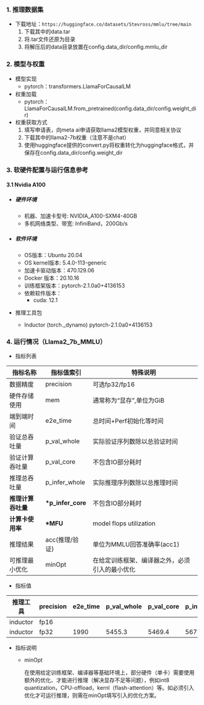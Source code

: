 ### 1. 推理数据集

* 下载地址：`https://huggingface.co/datasets/Stevross/mmlu/tree/main`
  1. 下载其中的data.tar
  2. 将.tar文件还原为目录
  3. 将解压后的data目录放置在config.data_dir/config.mmlu_dir

### 2. 模型与权重

* 模型实现
  * pytorch：transformers.LlamaForCausalLM
* 权重加载
  * pytorch：LlamaForCausalLM.from_pretrained(config.data_dir/config.weight_dir)
* 权重获取方式
  1. 填写申请表，向meta ai申请获取llama2模型权重，并同意相关协议
  2. 下载其中的llama2-7b权重（注意不是chat）
  3. 使用huggingface提供的convert.py将权重转化为huggingface格式，并保存在config.data_dir/config.weight_dir

### 3. 软硬件配置与运行信息参考

#### 3.1 Nvidia A100

- ##### 硬件环境
    - 机器、加速卡型号: NVIDIA_A100-SXM4-40GB
    - 多机网络类型、带宽: InfiniBand，200Gb/s

- ##### 软件环境
   - OS版本：Ubuntu 20.04
   - OS kernel版本: 5.4.0-113-generic
   - 加速卡驱动版本：470.129.06
   - Docker 版本：20.10.16
   - 训练框架版本：pytorch-2.1.0a0+4136153
   - 依赖软件版本：
     - cuda: 12.1

- 推理工具包

   - Inductor (torch._dynamo) pytorch-2.1.0a0+4136153

### 4. 运行情况（Llama2_7b_MMLU）

* 指标列表

| 指标名称           | 指标值索引        | 特殊说明                                                    |
| ------------------ | ----------------- | ----------------------------------------------------------- |
| 数据精度           | precision         | 可选fp32/fp16                                               |
| 硬件存储使用       | mem               | 通常称为“显存”,单位为GiB                                    |
| 端到端时间         | e2e_time          | 总时间+Perf初始化等时间                                     |
| 验证总吞吐量       | p_val_whole       | 实际验证序列数除以总验证时间                                |
| 验证计算吞吐量     | p_val_core       | 不包含IO部分耗时                                            |
| 推理总吞吐量       | p_infer_whole     | 实际推理序列数除以总推理时间                                |
| **推理计算吞吐量** | **\*p_infer_core** | 不包含IO部分耗时                             |
| **计算卡使用率** | **\*MFU** | model flops utilization                             |
| 推理结果           | acc(推理/验证)    | 单位为MMLU回答准确率(acc1)                            |
| 可推理最小优化   | minOpt             | 在给定训练框架、编译器之外，必须引入的最小优化 |

* 指标值


| 推理工具  | precision | e2e_time | p_val_whole | p_val_core | p_infer_whole | \*p_infer_core | \*MFU     | acc         | mem        | minOpt        |
| ----------- | --------- | ---- | ---- | -------- | ----------- | ---------- | ------------- | ------------ | ----------- | ----------- |
| inductor | fp16      |          |             |            |               |                |       |             |           | None |
| inductor | fp32   | 1990     | 5455.3      | 5469.4     | 5675.7        | 5951.8         | 53.4% | 45.8%/45.8% | 35.0/40.0 | None |

* 指标说明

  * minOpt

    在使用给定训练框架、编译器等基础环境上，部分硬件（单卡）需要使用额外的优化、才能进行推理（解决显存不足等问题），例如int8 quantization，CPU-offload，kernl（flash-attention）等。如必须引入优化才可运行推理，则需在minOpt填写引入的优化方案。